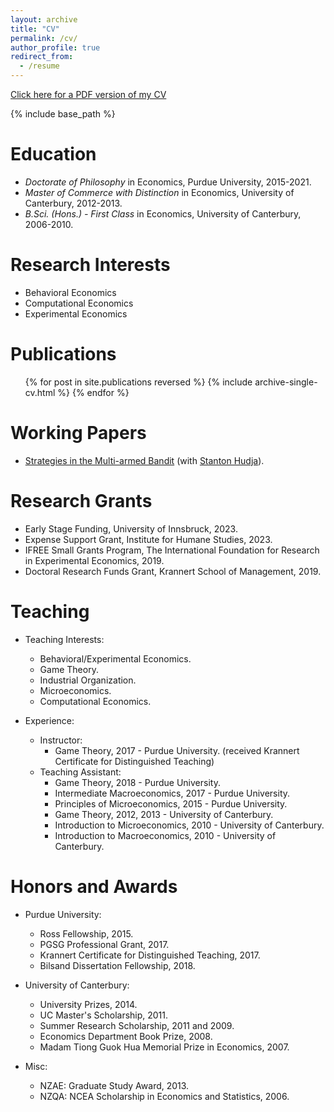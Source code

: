```yaml
---
layout: archive
title: "CV"
permalink: /cv/
author_profile: true
redirect_from:
  - /resume
---
```


[Click here for a PDF version of my CV](https://woodsd42.github.io/files/CV___dwoods_712025.pdf)

{% include base_path %}

Education
======
* *Doctorate of Philosophy* in Economics, Purdue University, 2015-2021.
* *Master of Commerce with Distinction* in Economics, University of Canterbury, 2012-2013.
* *B.Sci. (Hons.) - First Class* in Economics, University of Canterbury, 2006-2010.

Research Interests
=======
* Behavioral Economics
* Computational Economics
* Experimental Economics

Publications
======

  <ul>{% for post in site.publications reversed %}
    {% include archive-single-cv.html %}
  {% endfor %}</ul>
  
Working Papers
======
* [Strategies in the Multi-armed Bandit](https://papers.ssrn.com/sol3/papers.cfm?abstract_id=3942930) (with [Stanton Hudja](http://stantonhudja.com)).
  
Research Grants
======
* Early Stage Funding, University of Innsbruck, 2023.
* Expense Support Grant, Institute for Humane Studies, 2023.
* IFREE Small Grants Program, The International Foundation for Research in Experimental Economics, 2019.
* Doctoral Research Funds Grant, Krannert School of Management, 2019.

Teaching 
=======
* Teaching Interests:
	* Behavioral/Experimental Economics.
	* Game Theory.
	* Industrial Organization.
	* Microeconomics.
	* Computational Economics.

* Experience:
	* Instructor:
		* Game Theory, 2017 - Purdue University. (received Krannert Certificate for Distinguished Teaching)
	* Teaching Assistant:
		* Game Theory, 2018 - Purdue University.
		* Intermediate Macroeconomics, 2017 - Purdue University.
		* Principles of Microeconomics, 2015 - Purdue University.
		* Game Theory, 2012, 2013 - University of Canterbury.
		* Introduction to Microeconomics, 2010 - University of Canterbury.
		* Introduction to Macroeconomics, 2010 - University of Canterbury.

Honors and Awards
======
* Purdue University:
	* Ross Fellowship, 2015.
	* PGSG Professional Grant, 2017.
	* Krannert Certificate for Distinguished Teaching, 2017.
	* Bilsand Dissertation Fellowship, 2018.
 
* University of Canterbury:
	* University Prizes, 2014.
	* UC Master's Scholarship, 2011.
	* Summer Research Scholarship, 2011 and 2009.
	* Economics Department Book Prize, 2008.
	* Madam Tiong Guok Hua Memorial Prize in Economics, 2007.
 
* Misc:
	* NZAE: Graduate Study Award, 2013.
	* NZQA: NCEA Scholarship in Economics and Statistics, 2006.

